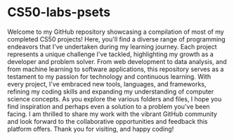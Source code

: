 # CS50-labs-psets
Welcome to my GitHub repository showcasing a compilation of most of my completed CS50 projects! Here, you'll find a diverse range of programming endeavors that I've undertaken during my learning journey. Each project represents a unique challenge I've tackled, highlighting my growth as a developer and problem solver. From web development to data analysis, and from machine learning to software applications, this repository serves as a testament to my passion for technology and continuous learning. With every project, I've embraced new tools, languages, and frameworks, refining my coding skills and expanding my understanding of computer science concepts. As you explore the various folders and files, I hope you find inspiration and perhaps even a solution to a problem you've been facing. I am thrilled to share my work with the vibrant GitHub community and look forward to the collaborative opportunities and feedback this platform offers. Thank you for visiting, and happy coding!
